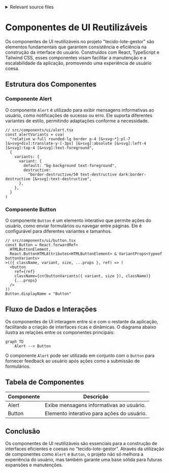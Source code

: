 <details>
<summary>Relevant source files</summary>

- [src/components/ui/alert.tsx](https://github.com/guilhermedreis/tecido-lote-gestor/blob/main/src/components/ui/alert.tsx)
- [src/components/ui/button.tsx](https://github.com/guilhermedreis/tecido-lote-gestor/blob/main/src/components/ui/button.tsx)
</details>

# Componentes de UI Reutilizáveis

Os componentes de UI reutilizáveis no projeto "tecido-lote-gestor" são elementos fundamentais que garantem consistência e eficiência na construção da interface do usuário. Construídos com React, TypeScript e Tailwind CSS, esses componentes visam facilitar a manutenção e a escalabilidade da aplicação, promovendo uma experiência de usuário coesa.

## Estrutura dos Componentes

### Componente Alert

O componente `Alert` é utilizado para exibir mensagens informativas ao usuário, como notificações de sucesso ou erro. Ele suporta diferentes variantes de estilo, permitindo adaptações conforme a necessidade.

```tsx
// src/components/ui/alert.tsx
const alertVariants = cva(
  "relative w-full rounded-lg border p-4 [&>svg~*]:pl-7 [&>svg+div]:translate-y-[-3px] [&>svg]:absolute [&>svg]:left-4 [&>svg]:top-4 [&>svg]:text-foreground",
  {
    variants: {
      variant: {
        default: "bg-background text-foreground",
        destructive:
          "border-destructive/50 text-destructive dark:border-destructive [&>svg]:text-destructive",
      },
    },
  }
)
```

### Componente Button

O componente `Button` é um elemento interativo que permite ações do usuário, como enviar formulários ou navegar entre páginas. Ele é configurável para diferentes variantes e tamanhos.

```tsx
// src/components/ui/button.tsx
const Button = React.forwardRef<
  HTMLButtonElement,
  React.ButtonHTMLAttributes<HTMLButtonElement> & VariantProps<typeof buttonVariants>
>(({ className, variant, size, ...props }, ref) => (
  <button
    ref={ref}
    className={cn(buttonVariants({ variant, size }), className)}
    {...props}
  />
))
Button.displayName = "Button"
```

## Fluxo de Dados e Interações

Os componentes de UI interagem entre si e com o restante da aplicação, facilitando a criação de interfaces ricas e dinâmicas. O diagrama abaixo ilustra as relações entre os componentes principais:

```mermaid
graph TD
    Alert --> Button
```

O componente `Alert` pode ser utilizado em conjunto com o `Button` para fornecer feedback ao usuário após ações como a submissão de formulários.

## Tabela de Componentes

| Componente | Descrição |
|------------|-----------|
| Alert      | Exibe mensagens informativas ao usuário. |
| Button     | Elemento interativo para ações do usuário. |

## Conclusão

Os componentes de UI reutilizáveis são essenciais para a construção de interfaces eficientes e coesas no "tecido-lote-gestor". Através da utilização de componentes como `Alert` e `Button`, o projeto não só melhora a experiência do usuário, mas também garante uma base sólida para futuras expansões e manutenções.